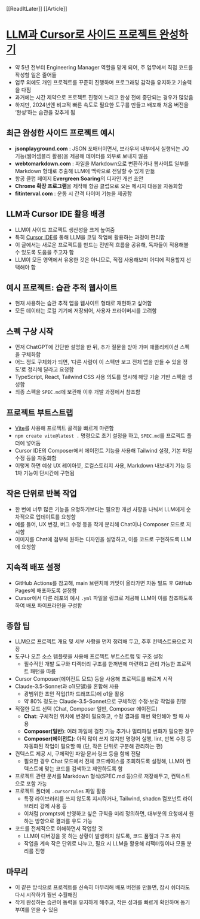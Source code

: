 [[ReadItLater]] [[Article]]

# [LLM과 Cursor로 사이드 프로젝트 완성하기](https://news.hada.io/topic?id=18608)

-   약 5년 전부터 Engineering Manager 역할을 맡게 되어, 주 업무에서 직접 코드를 작성할 일은 줄어듦
-   업무 외에도 개인 프로젝트를 꾸준히 진행하며 프로그래밍 감각을 유지하고 기술력을 다짐
-   과거에는 시간 제약으로 프로젝트 진행이 느리고 완성 전에 중단되는 경우가 많았음
-   하지만, 2024년엔 비교적 빠른 속도로 필요한 도구를 만들고 배포해 처음 버전을 ‘완성’하는 습관을 갖추게 됨

## 최근 완성한 사이드 프로젝트 예시

-   **jsonplayground.com** : JSON 포매터이면서, 브라우저 내부에서 실행되는 JQ 기능(웹어셈블리 활용)을 제공해 데이터를 외부로 보내지 않음
-   **webtomarkdown.com** : 파일을 Markdown으로 변환하거나 웹사이트 일부를 Markdown 형태로 추출해 LLM에 맥락으로 전달할 수 있게 만듦
-   항공 클럽 페이지 **Evergreen Soaring**의 디자인 개선 초안
-   **Chrome 확장 프로그램**을 제작해 항공 클럽으로 오는 메시지 대응을 자동화함
-   **fitinterval.com** : 운동 시 간격 타이머 기능을 제공함

## LLM과 Cursor IDE 활용 배경

-   LLM이 사이드 프로젝트 생산성을 크게 높여줌
-   특히 [Cursor IDE](https://www.cursor.com/)를 통해 LLM을 코딩 작업에 활용하는 과정이 편리함
-   이 글에서는 새로운 프로젝트를 만드는 전반적 흐름을 공유해, 독자들이 적용해볼 수 있도록 도움을 주고자 함
-   LLM이 모든 영역에서 유용한 것은 아니므로, 직접 사용해보며 어디에 적용할지 선택해야 함

## 예시 프로젝트: 습관 추적 웹사이트

-   현재 사용하는 습관 추적 앱을 웹사이트 형태로 재현하고 싶어함
-   모든 데이터는 로컬 기기에 저장되어, 사용자 프라이버시를 고려함

## 스펙 구상 시작

-   먼저 ChatGPT에 간단한 설명을 한 뒤, 추가 질문을 받아 가며 애플리케이션 스펙을 구체화함
-   어느 정도 구체화가 되면, ‘다른 사람이 이 스펙만 보고 전체 앱을 만들 수 있을 정도’로 정리해 달라고 요청함
-   TypeScript, React, Tailwind CSS 사용 의도를 명시해 해당 기술 기반 스펙을 생성함
-   최종 스펙을 `SPEC.md`에 보관해 이후 개발 과정에서 참조함

## 프로젝트 부트스트랩

-   [Vite](https://vite.dev/guide/)를 사용해 프로젝트 골격을 빠르게 마련함
-   `npm create vite@latest .` 명령으로 초기 설정을 하고, `SPEC.md`를 프로젝트 폴더에 넣어둠
-   Cursor IDE의 Composer에서 에이전트 기능을 사용해 Tailwind 설정, 기본 파일 수정 등을 자동화함
-   이렇게 하면 예상 UX 레이아웃, 로컬스토리지 사용, Markdown 내보내기 기능 등 1차 기능이 단시간에 구현됨

## 작은 단위로 반복 작업

-   한 번에 너무 많은 기능을 요청하기보다는 필요한 개선 사항을 나눠서 LLM에게 순차적으로 업데이트를 요청함
-   예를 들어, UX 변경, 버그 수정 등을 작게 분리해 Chat이나 Composer 모드로 지시함
-   이미지를 Chat에 첨부해 원하는 디자인을 설명하고, 이를 코드로 구현하도록 LLM에 요청함

## 지속적 배포 설정

-   GitHub Actions를 참고해, main 브랜치에 커밋이 올라가면 자동 빌드 후 GitHub Pages에 배포하도록 설정함
-   Cursor에서 다른 레포의 예시 `.yml` 파일을 링크로 제공해 LLM이 이를 참조하도록 하여 배포 파이프라인을 구성함

## 종합 팁

-   LLM으로 프로젝트 개요 및 세부 사항을 먼저 정리해 두고, 추후 컨텍스트용으로 저장
-   도구나 오픈 소스 템플릿을 사용해 프로젝트 부트스트랩 및 구조 설정
    -   필수적인 개발 도구와 디렉터리 구조를 한꺼번에 마련하고 관리 가능한 프로젝트 패턴을 따름
-   Cursor Composer(에이전트 모드) 등을 사용해 프로젝트를 빠르게 시작
-   Claude-3.5-Sonnet과 o1(모델)을 혼합해 사용
    -   광범위한 초안 작업(1차 드래프트)에 o1을 활용
    -   약 80% 정도는 Claude-3.5-Sonnet으로 구체적인 수정·보강 작업을 진행
-   적절한 모드 선택 (Chat, Composer 일반, Composer 에이전트)
    -   **Chat**: 구체적인 위치에 변경이 필요하고, 수정 결과를 매번 확인해야 할 때 사용
    -   **Composer(일반)**: 여러 파일에 걸친 기능 추가나 멀티파일 변화가 필요한 경우
    -   **Composer(에이전트)**: 아직 많이 쓰지 않지만 명령어 실행, lint, 반복 수정 등 자동화된 작업이 필요할 때 (단, 작은 단위로 구분해 관리하는 편)
-   컨텍스트 제공 시, 구체적인 파일·문서·링크 등을 함께 전달
    -   필요한 경우 Chat 모드에서 전체 코드베이스를 조회하도록 설정해, LLM이 컨텍스트에 맞는 코드를 검색하고 제안하도록 함
-   프로젝트 관련 문서를 Markdown 형식(SPEC.md 등)으로 저장해두고, 컨텍스트으로 포함 가능
-   프로젝트 폴더에 `.cursorrules` 파일 활용
    -   특정 라이브러리를 쓰지 않도록 지시하거나, Tailwind, shadcn 컴포넌트 라이브러리 강제 사용 등
    -   이처럼 prompts에 반영하고 싶은 규칙을 미리 정의하면, 대부분의 요청에서 원하는 방향으로 결과를 유도 가능
-   코드를 전체적으로 이해하면서 작업할 것
    -   LLM이 디버깅을 못 하는 상황이 발생하지 않도록, 코드 품질과 구조 유지
    -   작업을 계속 작은 단위로 나누고, 필요 시 LLM을 활용해 리팩터링이나 모듈 분리를 진행

## 마무리

-   이 같은 방식으로 프로젝트를 신속히 마무리해 배포 버전을 만들면, 잠시 쉬더라도 다시 시작하기 훨씬 수월해짐
-   작게 완성하는 습관이 동력을 유지하게 해주고, 작은 성과를 빠르게 확인하며 동기부여를 얻을 수 있음
